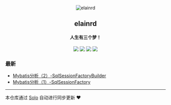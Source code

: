 <p align="center"><img alt="elainrd" src="https://property-liefeng.oss-cn-shenzhen.aliyuncs.com/TEST/hzwy_property/20190831/20190831103035cuKCyLpr.png"></p><h2 align="center">
elainrd
</h2>

<h4 align="center">人生有三个梦！</h4>
<p align="center"><a title="elainrd" target="_blank" href="https://github.com/elainrd/solo-blog"><img src="https://img.shields.io/github/last-commit/elainrd/solo-blog.svg?style=flat-square&color=FF9900"></a>
<a title="GitHub repo size in bytes" target="_blank" href="https://github.com/elainrd/solo-blog"><img src="https://img.shields.io/github/repo-size/elainrd/solo-blog.svg?style=flat-square"></a>
<a title="Solo Version" target="_blank" href="https://github.com/b3log/solo/releases"><img src="https://img.shields.io/badge/solo-3.6.4-f1e05a.svg?style=flat-square&color=blueviolet"></a>
<a title="Hits" target="_blank" href="https://github.com/b3log/hits"><img src="https://hits.b3log.org/elainrd/solo-blog.svg"></a></p>

### 最新

* [Mybatis分析（2）-SqlSessionFactoryBuilder](http://www.huhdcc.top:10020/articles/2019/08/31/1567233318061.html)
* [Mybatis分析（1）-SqlSessionFactory](http://www.huhdcc.top:10020/articles/2019/08/31/1567232013687.html)



---

本仓库通过 [Solo](https://github.com/b3log/solo) 自动进行同步更新 ❤️ 